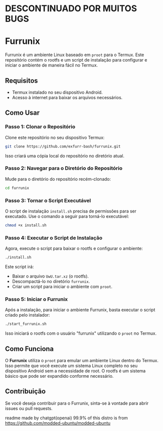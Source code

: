 # DESCONTINUADO POR MUITOS BUGS
# Furrunix

Furrunix é um ambiente Linux baseado em `proot` para o Termux. Este repositório contém o rootfs e um script de instalação para configurar e iniciar o ambiente de maneira fácil no Termux.

## Requisitos

- Termux instalado no seu dispositivo Android.
- Acesso à internet para baixar os arquivos necessários.

## Como Usar

### Passo 1: Clonar o Repositório

Clone este repositório no seu dispositivo Termux:

```bash
git clone https://github.com/exfurr-bash/furrunix.git
```
Isso criará uma cópia local do repositório no diretório atual.

### Passo 2: Navegar para o Diretório do Repositório

Mude para o diretório do repositório recém-clonado:

```bash
cd furrunix
```

### Passo 3: Tornar o Script Executável

O script de instalação `install.sh` precisa de permissões para ser executado. Use o comando a seguir para torná-lo executável:

```bash
chmod +x install.sh
```

### Passo 4: Executar o Script de Instalação

Agora, execute o script para baixar o rootfs e configurar o ambiente:

```bash
./install.sh
```

Este script irá:
- Baixar o arquivo `UwU.tar.xz` (o rootfs).
- Descompactá-lo no diretório `furrunix`.
- Criar um script para iniciar o ambiente com `proot`.

### Passo 5: Iniciar o Furrunix

Após a instalação, para iniciar o ambiente Furrunix, basta executar o script criado pelo instalador:

```bash
./start_furrunix.sh
```

Isso iniciará o rootfs com o usuário "furrunix" utilizando o `proot` no Termux.

## Como Funciona

O **Furrunix** utiliza o `proot` para emular um ambiente Linux dentro do Termux. Isso permite que você execute um sistema Linux completo no seu dispositivo Android sem a necessidade de root. O rootfs é um sistema básico que pode ser expandido conforme necessário.

## Contribuição

Se você deseja contribuir para o Furrunix, sinta-se à vontade para abrir issues ou pull requests.








readme made by chatgpt(openai)
99.9% of this distro is from https://github.com/modded-ubuntu/modded-ubuntu
